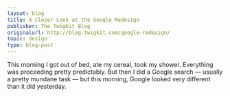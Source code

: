 ```yaml
---
layout: blog
title: A Closer Look at the Google Redesign
publisher: The TwigKit Blog
originalurl: http://blog.twigkit.com/google-redesign/
topic: design
type: blog-post
---
```


This morning I got out of bed, ate my cereal, took my shower. Everything was proceeding pretty predictably. But then I did a Google search — usually a pretty mundane task — but this morning, Google looked very different than it did yesterday.